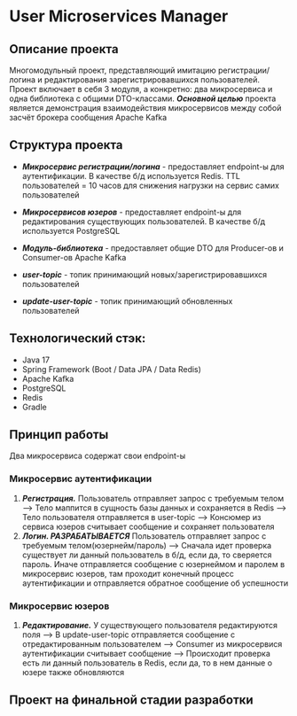 # User Microservices Manager

## Описание проекта
Многомодульный проект, представляющий имитацию регистрации/логина и редактирования зарегистрировавшихся пользователей.
Проект включает в себя 3 модуля, а конкретно: два микросервиса и одна библиотека с общими DTO-классами. 
***Основной целью*** проекта является демонстрация взаимодействия микросервисов между собой засчёт брокера сообщения
Apache Kafka

## Структура проекта
- ***Микросервис регистрации/логина*** - предоставляет endpoint-ы для аутентификации. В качестве б/д используется Redis. TTL пользователей = 10 часов для снижения нагрузки на сервис самих пользователей
- ***Микросервисов юзеров*** - предоставляет endpoint-ы для редактирования существующих пользователей. В качестве б/д используется PostgreSQL
- ***Модуль-библиотека*** - предоставляет общие DTO для Producer-ов и Consumer-ов Apache Kafka

- ***user-topic*** - топик принимающий новых/зарегистрировавшихся пользователей
- ***update-user-topic*** - топик принимающий обновленных пользователей

## Технологический стэк:
- Java 17
- Spring Framework (Boot / Data JPA / Data Redis)
- Apache Kafka
- PostgreSQL
- Redis
- Gradle

## Принцип работы
Два микросервиса содержат свои endpoint-ы

### Микросервис аутентификации
1) ***Регистрация.*** Пользователь отправляет запрос с требуемым телом --> Тело маппится в сущность базы данных и сохраняется в Redis --> Тело пользователя отправляется в user-topic --> Консюмер из сервиса юзеров считывает сообщение и сохраняет пользователя 
2) ***Логин. РАЗРАБАТЫВАЕТСЯ*** Пользователь отправляет запрос с требуемым телом(юзернейм/пароль) --> Сначала идет проверка существует ли данный пользователь в б/д, если да, то сверяется пароль. Иначе отправляется сообщение с юзернеймом и паролем в микросервис юзеров, там проходит конечный процесс аутентификации и отправляется обратное сообщение об успешности

### Микросервис юзеров
1) ***Редактирование.*** У существующего пользователя редактируются поля --> В update-user-topic отправляется сообщение с отредактированным пользователем --> Consumer из микросервися аутентификации считывает сообщение --> Происходит проверка есть ли данный пользователь в Redis, если да, то в нем данные о юзере также обновляются

## Проект на финальной стадии разработки
